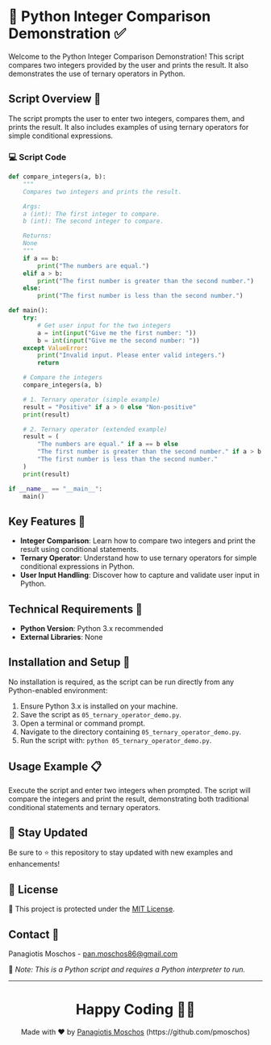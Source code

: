# 🔢 Python Integer Comparison Demonstration ✅

Welcome to the Python Integer Comparison Demonstration! This script compares two integers provided by the user and prints the result. It also demonstrates the use of ternary operators in Python.

## Script Overview 📘

The script prompts the user to enter two integers, compares them, and prints the result. It also includes examples of using ternary operators for simple conditional expressions.

### :computer: Script Code

```python
def compare_integers(a, b):
    """
    Compares two integers and prints the result.

    Args:
    a (int): The first integer to compare.
    b (int): The second integer to compare.

    Returns:
    None
    """
    if a == b:
        print("The numbers are equal.")
    elif a > b:
        print("The first number is greater than the second number.")
    else:
        print("The first number is less than the second number.")

def main():
    try:
        # Get user input for the two integers
        a = int(input("Give me the first number: "))
        b = int(input("Give me the second number: "))
    except ValueError:
        print("Invalid input. Please enter valid integers.")
        return

    # Compare the integers
    compare_integers(a, b)

    # 1. Ternary operator (simple example)
    result = "Positive" if a > 0 else "Non-positive"
    print(result)

    # 2. Ternary operator (extended example)
    result = (
        "The numbers are equal." if a == b else
        "The first number is greater than the second number." if a > b else
        "The first number is less than the second number."
    )
    print(result)

if __name__ == "__main__":
    main()
```

## Key Features 🌟

- **Integer Comparison**: Learn how to compare two integers and print the result using conditional statements.
- **Ternary Operator**: Understand how to use ternary operators for simple conditional expressions in Python.
- **User Input Handling**: Discover how to capture and validate user input in Python.

## Technical Requirements 🔧

- **Python Version**: Python 3.x recommended
- **External Libraries**: None

## Installation and Setup 🚀

No installation is required, as the script can be run directly from any Python-enabled environment:

1. Ensure Python 3.x is installed on your machine.
2. Save the script as `05_ternary_operator_demo.py`.
3. Open a terminal or command prompt.
4. Navigate to the directory containing `05_ternary_operator_demo.py`.
5. Run the script with: `python 05_ternary_operator_demo.py`.

## Usage Example 📋

Execute the script and enter two integers when prompted. The script will compare the integers and print the result, demonstrating both traditional conditional statements and ternary operators.

## 📢 Stay Updated

Be sure to ⭐ this repository to stay updated with new examples and enhancements!

## 📄 License
🔐 This project is protected under the [MIT License](https://mit-license.org/).


## Contact 📧
Panagiotis Moschos - pan.moschos86@gmail.com

🔗 *Note: This is a Python script and requires a Python interpreter to run.*

---
<h1 align=center>Happy Coding 👨‍💻 </h1>

<p align="center">
  Made with ❤️ by 
  <a href="https://www.linkedin.com/in/panagiotis-moschos" target="_blank">
  Panagiotis Moschos</a> (https://github.com/pmoschos)
</p>
